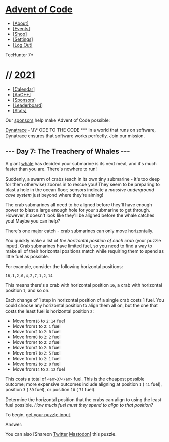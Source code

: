 # [Advent of Code](/)

- [[About]](/2021/about)
- [[Events]](/2021/events)
- [[Shop]](https://teespring.com/stores/advent-of-code)
- [[Settings]](/2021/settings)
- [[Log Out]](/2021/auth/logout)

TecHunter 7\*

# // [2021](/2021)

- [[Calendar]](/2021)
- [[AoC++]](/2021/support)
- [[Sponsors]](/2021/sponsors)
- [[Leaderboard]](/2021/leaderboard)
- [[Stats]](/2021/stats)

Our [sponsors](/2021/sponsors) help make Advent of Code possible:

[Dynatrace](https://dynatr.ac/aoc) \- \\*\\*\\* ODE TO THE CODE \*\*\* In a world that runs on software, Dynatrace ensures that software works perfectly. Join our mission.

## \-\-\- Day 7: The Treachery of Whales ---

A giant [whale](https://en.wikipedia.org/wiki/Sperm_whale) has decided your submarine is its next meal, and it's much faster than you are. There's nowhere to run!

Suddenly, a swarm of crabs (each in its own tiny submarine - it's too deep for them otherwise) zooms in to rescue you! They seem to be preparing to blast a hole in the ocean floor; sensors indicate a _massive underground cave system_ just beyond where they're aiming!

The crab submarines all need to be aligned before they'll have enough power to blast a large enough hole for your submarine to get through. However, it doesn't look like they'll be aligned before the whale catches you! Maybe you can help?

There's one major catch - crab submarines can only move horizontally.

You quickly make a list of _the horizontal position of each crab_ (your puzzle input). Crab submarines have limited fuel, so you need to find a way to make all of their horizontal positions match while requiring them to spend as little fuel as possible.

For example, consider the following horizontal positions:

```
16,1,2,0,4,2,7,1,2,14
```

This means there's a crab with horizontal position `16`, a crab with horizontal position `1`, and so on.

Each change of 1 step in horizontal position of a single crab costs 1 fuel. You could choose any horizontal position to align them all on, but the one that costs the least fuel is horizontal position `2`:

- Move from`16` to `2`: `14` fuel
- Move from`1` to `2`: `1` fuel
- Move from`2` to `2`: `0` fuel
- Move from`0` to `2`: `2` fuel
- Move from`4` to `2`: `2` fuel
- Move from`2` to `2`: `0` fuel
- Move from`7` to `2`: `5` fuel
- Move from`1` to `2`: `1` fuel
- Move from`2` to `2`: `0` fuel
- Move from`14` to `2`: `12` fuel

This costs a total of `<em>37</em>` fuel. This is the cheapest possible outcome; more expensive outcomes include aligning at position `1` ( `41` fuel), position `3` ( `39` fuel), or position `10` ( `71` fuel).

Determine the horizontal position that the crabs can align to using the least fuel possible. _How much fuel must they spend to align to that position?_

To begin, [get your puzzle input](7/input).

Answer:

You can also [Shareon
[Twitter](https://twitter.com/intent/tweet?text=%22The+Treachery+of+Whales%22+%2D+Day+7+%2D+Advent+of+Code+2021&url=https%3A%2F%2Fadventofcode%2Ecom%2F2021%2Fday%2F7&related=ericwastl&hashtags=AdventOfCode) [Mastodon](javascript:void(0);)] this puzzle.

